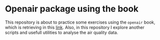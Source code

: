 # Openair package using the book
This repository is about to practice some exercises using the `openair` book, which is retrieving in this [link](https://bookdown.org/david_carslaw/openair/). Also, in this repository I explore another scripts and usefull utilities to analyse the air quality data.



